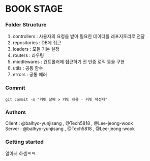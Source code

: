 # BOOK STAGE

### Folder Structure

1. controllers : 사용자의 요청을 받아 필요한 데이터를 레포지토리로 전달
2. repositories : DB에 접근
3. loaders : 모듈 기본 설정
4. routers : 라우팅
5. middlewares : 컨트롤러에 접근하기 전 인증 로직 등을 구현
6. utils : 공통 함수
7. errors : 공통 에러

### Commit

```
git commit -m "커밋 날짜 > 커밋 내용 - 커밋 작성자"
```

### Authors

Client : @balhyo-yunjisang , @Tech5818 , @Lee-jeong-wook  
Server : @balhyo-yunjisang , @Tech5818 , @Lee-jeong-wook

### Getting started

알아서 하셈ㅋㅋ
